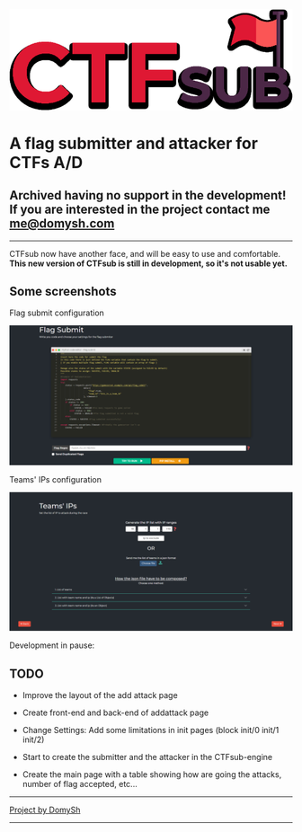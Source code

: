 <img title="" src="./logo.png" data-align="center">

# A flag submitter and attacker for CTFs A/D

## Archived having no support in the development! If you are interested in the project contact me [me@domysh.com](mailto://me@domysh.com)

---

CTFsub now have another face, and will be easy to use and comfortable.
**This new version of CTFsub is still in development, so it's not usable yet.**

## Some screenshots

Flag submit configuration

<img src="./screen0.png">

Teams' IPs configuration

<img title="" src="./screen1.png" alt="">

Development in pause:

## TODO

- Improve the layout of the add attack page

- Create front-end and back-end of addattack page

- Change Settings: Add some limitations in init pages (block init/0 init/1 init/2)

- Start to create the submitter and the attacker in the CTFsub-engine

- Create the main page with a table showing how are going the attacks, number of flag accepted, etc...



---

<a href="https://domysh.com">Project by DomySh</a>

---
